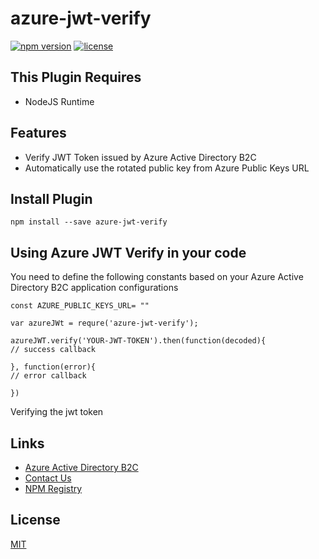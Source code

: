 azure-jwt-verify
=================================

[![npm version](https://badge.fury.io/js/azure-jwt-verify.svg)](https://badge.fury.io/js/azure-jwt-verify)
[![license](https://img.shields.io/npm/l/serverless-dynamodb-local.svg)](https://www.npmjs.com/package/serverless-dynamodb-local)

## This Plugin Requires
* NodeJS Runtime

## Features
* Verify JWT Token issued by Azure Active Directory B2C
* Automatically use the rotated public key from Azure Public Keys URL

## Install Plugin
`npm install --save azure-jwt-verify`
 
## Using Azure JWT Verify in your code
You need to define the following constants based on your Azure Active Directory B2C application configurations

```
const AZURE_PUBLIC_KEYS_URL= ""

var azureJWt = requre('azure-jwt-verify');

azureJWT.verify('YOUR-JWT-TOKEN').then(function(decoded){
// success callback

}, function(error){
// error callback

})
```
Verifying the jwt token

## Links
* [Azure Active Directory B2C](https://azure.microsoft.com/en-us/services/active-directory-b2c/)
* [Contact Us](mailto:ashanf@99x.lk)
* [NPM Registry](https://www.npmjs.com/package/azure-jwt-verify)

## License
  [MIT](LICENSE)
